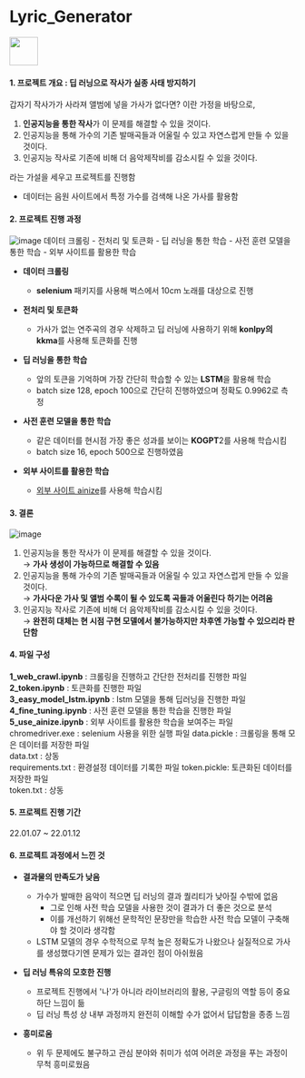 # Lyric_Generator
<img src="https://cdn-icons.flaticon.com/png/512/4188/premium/4188141.png?token=exp=1656667896~hmac=35f5506706d3addb9f764b50540bc7e0"  width="50" height="50">

#### 1. 프로젝트 개요 : 딥 러닝으로 작사가 실종 사태 방지하기
갑자기 작사가가 사라져 앨범에 넣을 가사가 없다면? 이란 가정을 바탕으로,
  1. **인공지능을 통한 작사**가 이 문제를 해결할 수 있을 것이다.
  2. 인공지능을 통해 가수의 기존 발매곡들과 어울릴 수 있고 자연스럽게 만들 수 있을 것이다.
  3. 인공지능 작사로 기존에 비해 더 음악제작비를 감소시킬 수 있을 것이다.  
  
라는 가설을 세우고 프로젝트를 진행함
- 데이터는 음원 사이트에서 특정 가수를 검색해 나온 가사를 활용함

#### 2. 프로젝트 진행 과정
![image](https://user-images.githubusercontent.com/89769294/176872895-59a9a148-acae-429f-87a8-b8aad86ac8a7.png)
데이터 크롤링 - 전처리 및 토큰화 - 딥 러닝을 통한 학습 - 사전 훈련 모델을 통한 학습 - 외부 사이트를 활용한 학습
- **데이터 크롤링**
  - **selenium** 패키지를 사용해 벅스에서 10cm 노래를 대상으로 진행

- **전처리 및 토큰화**
  - 가사가 없는 연주곡의 경우 삭제하고 딥 러닝에 사용하기 위해 **konlpy의 kkma**를 사용해 토큰화를 진행

- **딥 러닝을 통한 학습**
  - 앞의 토큰을 기억하며 가장 간단히 학습할 수 있는 **LSTM**을 활용해 학습
  - batch size 128, epoch 100으로 간단히 진행하였으며 정확도 0.9962로 측정
  
- **사전 훈련 모델을 통한 학습**
  - 같은 데이터를 현시점 가장 좋은 성과를 보이는 **KOGPT**2를 사용해 학습시킴
  - batch size 16, epoch 500으로 진행하였음

- **외부 사이트를 활용한 학습**
  - [외부 사이트 ainize](https://ainize.ai/teachable-nlp)를 사용해 학습시킴

#### 3. 결론
![image](https://user-images.githubusercontent.com/89769294/176871739-904d6163-338f-4b6c-a3ee-e1416f26d30a.png)

  1. 인공지능을 통한 작사가 이 문제를 해결할 수 있을 것이다.  
  → **가사 생성이 가능하므로 해결할 수 있음**
  2. 인공지능을 통해 가수의 기존 발매곡들과 어울릴 수 있고 자연스럽게 만들 수 있을 것이다.  
  → **가사다운 가사 및 앨범 수록이 될 수 있도록 곡들과 어울린다 하기는 어려움**
  3. 인공지능 작사로 기존에 비해 더 음악제작비를 감소시킬 수 있을 것이다.  
  → **완전히 대체는 현 시점 구현 모델에서 불가능하지만 차후엔 가능할 수 있으리라 판단함**

#### 4. 파일 구성
**1_web_crawl.ipynb** : 크롤링을 진행하고 간단한 전처리를 진행한 파일  
**2_token.ipynb** : 토큰화를 진행한 파일  
**3_easy_model_lstm.ipynb** : lstm 모델을 통해 딥러닝을 진행한 파일  
**4_fine_tuning.ipynb** : 사전 훈련 모델을 통한 학습을 진행한 파일
**5_use_ainize.ipynb** : 외부 사이트를 활용한 학습을 보여주는 파일
chromedriver.exe : selenium 사용을 위한 실행 파일
data.pickle : 크롤링을 통해 모은 데이터를 저장한 파일  
data.txt : 상동  
requirements.txt : 환경설정 데이터를 기록한 파일
token.pickle: 토큰화된 데이터를 저장한  파일  
token.txt : 상동  

#### 5. 프로젝트 진행 기간
22.01.07 ~ 22.01.12

#### 6. 프로젝트 과정에서 느낀 것
- **결과물의 만족도가 낮음**
    - 가수가 발매한 음악이 적으면 딥 러닝의 결과 퀄리티가 낮아질 수밖에 없음
      - 그로 인해 사전 학습 모델을 사용한 것이 결과가 더 좋은 것으로 분석
      - 이를 개선하기 위해선 문학적인 문장만을 학습한 사전 학습 모델이 구축해야 할 것이라 생각함
    - LSTM 모델의 경우 수학적으로 무척 높은 정확도가 나왔으나 실질적으로 가사를 생성했다기엔 문제가 있는 결과인 점이 아쉬웠음

- **딥 러닝 특유의 모호한 진행**  
    - 프로젝트 진행에서 '나'가 아니라 라이브러리의 활용, 구글링의 역할 등이 중요하단 느낌이 듦
    - 딥 러닝 특성 상 내부 과정까지 완전히 이해할 수가 없어서 답답함을 종종 느낌

- **흥미로움**
    - 위 두 문제에도 불구하고 관심 분야와 취미가 섞여 어려운 과정을 푸는 과정이 무척 흥미로웠음
